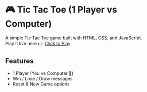 # 🎮 Tic Tac Toe (1 Player vs Computer)

A simple Tic Tac Toe game built with HTML, CSS, and JavaScript.  
Play it live here 👉 [Click to Play](https://rohitarya119.github.io/tic-tac-toe/)

## Features
- 1 Player (You vs Computer 🤖)
- Win / Lose / Draw messages
- Reset & New Game options
